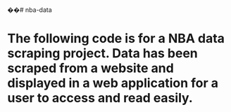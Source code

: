��# nba-data

# The following code is for a NBA data scraping project. Data has been scraped from a website and displayed in a web application for a user to access and read easily.
